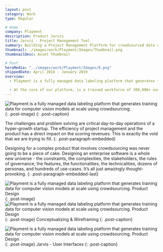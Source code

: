 ```yaml
---
layout: post
category: Work
type: Regular

# Home
company: Playment
description: Product Jarvis
title: Jarvis - Project Management Tool
summary: Building a Project Management Platform for crowdsourced data annotation.
thumbnail: ./images/work/Playment/Images/Thumbnail.png
thumbnailDesc: Asset Thumbnail

# Post
heroMedia: "../images/work/Playment/Images/0.png"
shippedDate: April 2018 - January 2019
overview:
  - Playment is a fully managed data labeling platform that generates training data for computer vision models at scale using crowdsourcing. The motto is to empower companies in the Autonomous Vehicle, Drones, Mapping, and similar spaces with high precision annotation services. We are a young company backed by Y-Combinator and SAIF Partners; we have helped the likes of Nio, Didi Chuxing, University of Washington, Nuro, Drive.ai, and many more to fuel their vision of Autonomous Vehicles.

  - At the core of our platform, is a trained workforce of 300,000+ users (Players/Annotators) managed by their human intelligence experts who build annotation tasks on the training data and deliver results with assured quality.
---
```


<img src="../images/work/Playment/Images/1-lqip.png" data-src="../images/work/Playment/Images/1.png" class="lazyload blur-up" alt="Playment is a fully managed data labeling platform that generates training data for computer vision models at scale using crowdsourcing.">{: .post-image}
{: .post-caption}

The challenges and problem solving are critical day-to-day operations of a hyper-growth startup. The efficiency of project management and the product has a direct impact on the scoring revenues. This is exactly the void that we are trying to fill.
{: .post-paragraph-embedded}

Designing for a complex product that involves crowdsourcing was never going to be a piece of cake. Designing an enterprise software is a whole new universe - the constraints, the complexities, the stakeholders, the rules of governance, the features, the functionalities, the technicalities, dozens of personas, and hundreds of use-cases. It’s all just amazingly thought-provoking.
{: .post-paragraph-embedded-last}

<img src="../images/work/Playment/Images/2-lqip.png" data-src="../images/work/Playment/Images/2.png" class="lazyload blur-up" alt="Playment is a fully managed data labeling platform that generates training data for computer vision models at scale using crowdsourcing. Product Design">{: .post-image}
<img id="zoom-margin" src="../images/work/Playment/Images/3-lqip.png" data-src="../images/work/Playment/Images/3.png" class="lazyload blur-up" alt="Playment is a fully managed data labeling platform that generates training data for computer vision models at scale using crowdsourcing. Product Design">{: .post-image}
Conceptualizing & Wireframing
{: .post-caption}

<img src="../images/work/Playment/Images/4-lqip.png" data-src="../images/work/Playment/Images/4.png" class="lazyload blur-up" alt="Playment is a fully managed data labeling platform that generates training data for computer vision models at scale using crowdsourcing. Product Design">{: .post-image}
Jarvis - User Interfaces
{: .post-caption}
